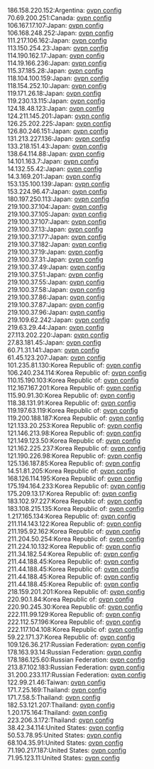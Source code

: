 186.158.220.152:Argentina: [ovpn config](vpn/186_158_220_152.ovpn)  
70.69.200.251:Canada: [ovpn config](vpn/70_69_200_251.ovpn)  
106.167.17.107:Japan: [ovpn config](vpn/106_167_17_107.ovpn)  
106.168.248.252:Japan: [ovpn config](vpn/106_168_248_252.ovpn)  
111.217.106.162:Japan: [ovpn config](vpn/111_217_106_162.ovpn)  
113.150.254.23:Japan: [ovpn config](vpn/113_150_254_23.ovpn)  
114.190.162.17:Japan: [ovpn config](vpn/114_190_162_17.ovpn)  
114.19.166.236:Japan: [ovpn config](vpn/114_19_166_236.ovpn)  
115.37.185.28:Japan: [ovpn config](vpn/115_37_185_28.ovpn)  
118.104.100.159:Japan: [ovpn config](vpn/118_104_100_159.ovpn)  
118.154.252.10:Japan: [ovpn config](vpn/118_154_252_10.ovpn)  
119.171.26.18:Japan: [ovpn config](vpn/119_171_26_18.ovpn)  
119.230.13.115:Japan: [ovpn config](vpn/119_230_13_115.ovpn)  
124.18.48.123:Japan: [ovpn config](vpn/124_18_48_123.ovpn)  
124.211.145.201:Japan: [ovpn config](vpn/124_211_145_201.ovpn)  
126.25.202.225:Japan: [ovpn config](vpn/126_25_202_225.ovpn)  
126.80.246.151:Japan: [ovpn config](vpn/126_80_246_151.ovpn)  
131.213.227.136:Japan: [ovpn config](vpn/131_213_227_136.ovpn)  
133.218.151.43:Japan: [ovpn config](vpn/133_218_151_43.ovpn)  
138.64.114.88:Japan: [ovpn config](vpn/138_64_114_88.ovpn)  
14.101.163.7:Japan: [ovpn config](vpn/14_101_163_7.ovpn)  
14.132.55.42:Japan: [ovpn config](vpn/14_132_55_42.ovpn)  
14.3.169.201:Japan: [ovpn config](vpn/14_3_169_201.ovpn)  
153.135.100.139:Japan: [ovpn config](vpn/153_135_100_139.ovpn)  
153.224.96.47:Japan: [ovpn config](vpn/153_224_96_47.ovpn)  
180.197.250.113:Japan: [ovpn config](vpn/180_197_250_113.ovpn)  
219.100.37.104:Japan: [ovpn config](vpn/219_100_37_104.ovpn)  
219.100.37.105:Japan: [ovpn config](vpn/219_100_37_105.ovpn)  
219.100.37.107:Japan: [ovpn config](vpn/219_100_37_107.ovpn)  
219.100.37.13:Japan: [ovpn config](vpn/219_100_37_13.ovpn)  
219.100.37.177:Japan: [ovpn config](vpn/219_100_37_177.ovpn)  
219.100.37.182:Japan: [ovpn config](vpn/219_100_37_182.ovpn)  
219.100.37.19:Japan: [ovpn config](vpn/219_100_37_19.ovpn)  
219.100.37.31:Japan: [ovpn config](vpn/219_100_37_31.ovpn)  
219.100.37.49:Japan: [ovpn config](vpn/219_100_37_49.ovpn)  
219.100.37.51:Japan: [ovpn config](vpn/219_100_37_51.ovpn)  
219.100.37.55:Japan: [ovpn config](vpn/219_100_37_55.ovpn)  
219.100.37.58:Japan: [ovpn config](vpn/219_100_37_58.ovpn)  
219.100.37.86:Japan: [ovpn config](vpn/219_100_37_86.ovpn)  
219.100.37.87:Japan: [ovpn config](vpn/219_100_37_87.ovpn)  
219.100.37.96:Japan: [ovpn config](vpn/219_100_37_96.ovpn)  
219.109.62.242:Japan: [ovpn config](vpn/219_109_62_242.ovpn)  
219.63.29.44:Japan: [ovpn config](vpn/219_63_29_44.ovpn)  
27.113.202.220:Japan: [ovpn config](vpn/27_113_202_220.ovpn)  
27.83.181.45:Japan: [ovpn config](vpn/27_83_181_45.ovpn)  
60.71.31.141:Japan: [ovpn config](vpn/60_71_31_141.ovpn)  
61.45.123.207:Japan: [ovpn config](vpn/61_45_123_207.ovpn)  
101.235.81.130:Korea Republic of: [ovpn config](vpn/101_235_81_130.ovpn)  
106.240.234.114:Korea Republic of: [ovpn config](vpn/106_240_234_114.ovpn)  
110.15.190.103:Korea Republic of: [ovpn config](vpn/110_15_190_103.ovpn)  
112.167.167.201:Korea Republic of: [ovpn config](vpn/112_167_167_201.ovpn)  
115.90.91.30:Korea Republic of: [ovpn config](vpn/115_90_91_30.ovpn)  
118.38.131.91:Korea Republic of: [ovpn config](vpn/118_38_131_91.ovpn)  
119.197.63.119:Korea Republic of: [ovpn config](vpn/119_197_63_119.ovpn)  
119.200.188.187:Korea Republic of: [ovpn config](vpn/119_200_188_187.ovpn)  
121.133.20.253:Korea Republic of: [ovpn config](vpn/121_133_20_253.ovpn)  
121.146.213.98:Korea Republic of: [ovpn config](vpn/121_146_213_98.ovpn)  
121.149.123.50:Korea Republic of: [ovpn config](vpn/121_149_123_50.ovpn)  
121.162.225.237:Korea Republic of: [ovpn config](vpn/121_162_225_237.ovpn)  
121.190.226.98:Korea Republic of: [ovpn config](vpn/121_190_226_98.ovpn)  
125.136.187.85:Korea Republic of: [ovpn config](vpn/125_136_187_85.ovpn)  
14.51.81.205:Korea Republic of: [ovpn config](vpn/14_51_81_205.ovpn)  
168.126.114.195:Korea Republic of: [ovpn config](vpn/168_126_114_195.ovpn)  
175.194.164.233:Korea Republic of: [ovpn config](vpn/175_194_164_233.ovpn)  
175.209.13.17:Korea Republic of: [ovpn config](vpn/175_209_13_17.ovpn)  
183.102.97.227:Korea Republic of: [ovpn config](vpn/183_102_97_227.ovpn)  
183.108.215.135:Korea Republic of: [ovpn config](vpn/183_108_215_135.ovpn)  
1.217.165.134:Korea Republic of: [ovpn config](vpn/1_217_165_134.ovpn)  
211.114.143.122:Korea Republic of: [ovpn config](vpn/211_114_143_122.ovpn)  
211.195.92.162:Korea Republic of: [ovpn config](vpn/211_195_92_162.ovpn)  
211.204.50.254:Korea Republic of: [ovpn config](vpn/211_204_50_254.ovpn)  
211.224.10.132:Korea Republic of: [ovpn config](vpn/211_224_10_132.ovpn)  
211.34.182.54:Korea Republic of: [ovpn config](vpn/211_34_182_54.ovpn)  
211.44.188.45:Korea Republic of: [ovpn config](vpn/211_44_188_45.ovpn)  
211.44.188.45:Korea Republic of: [ovpn config](vpn/211_44_188_45.ovpn)  
211.44.188.45:Korea Republic of: [ovpn config](vpn/211_44_188_45.ovpn)  
211.44.188.45:Korea Republic of: [ovpn config](vpn/211_44_188_45.ovpn)  
218.159.201.201:Korea Republic of: [ovpn config](vpn/218_159_201_201.ovpn)  
220.90.1.84:Korea Republic of: [ovpn config](vpn/220_90_1_84.ovpn)  
220.90.245.30:Korea Republic of: [ovpn config](vpn/220_90_245_30.ovpn)  
222.111.99.129:Korea Republic of: [ovpn config](vpn/222_111_99_129.ovpn)  
222.112.57.196:Korea Republic of: [ovpn config](vpn/222_112_57_196.ovpn)  
222.117.104.108:Korea Republic of: [ovpn config](vpn/222_117_104_108.ovpn)  
59.22.171.37:Korea Republic of: [ovpn config](vpn/59_22_171_37.ovpn)  
109.126.36.217:Russian Federation: [ovpn config](vpn/109_126_36_217.ovpn)  
178.163.93.14:Russian Federation: [ovpn config](vpn/178_163_93_14.ovpn)  
178.186.125.60:Russian Federation: [ovpn config](vpn/178_186_125_60.ovpn)  
213.87.102.183:Russian Federation: [ovpn config](vpn/213_87_102_183.ovpn)  
31.200.233.117:Russian Federation: [ovpn config](vpn/31_200_233_117.ovpn)  
122.99.21.46:Taiwan: [ovpn config](vpn/122_99_21_46.ovpn)  
171.7.25.169:Thailand: [ovpn config](vpn/171_7_25_169.ovpn)  
171.7.58.5:Thailand: [ovpn config](vpn/171_7_58_5.ovpn)  
182.53.121.207:Thailand: [ovpn config](vpn/182_53_121_207.ovpn)  
1.20.175.164:Thailand: [ovpn config](vpn/1_20_175_164.ovpn)  
223.206.3.172:Thailand: [ovpn config](vpn/223_206_3_172.ovpn)  
38.42.34.114:United States: [ovpn config](vpn/38_42_34_114.ovpn)  
50.53.78.95:United States: [ovpn config](vpn/50_53_78_95.ovpn)  
68.104.35.91:United States: [ovpn config](vpn/68_104_35_91.ovpn)  
71.190.217.187:United States: [ovpn config](vpn/71_190_217_187.ovpn)  
71.95.123.11:United States: [ovpn config](vpn/71_95_123_11.ovpn)  
